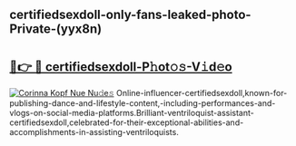 ## certifiedsexdoll-only-fans​-leaked-photo​-Private-(yyx8n)


# <h2><a href="https://mediaupload.pro?title=certifiedsexdoll&ref=git">🔗👉 🔴 certifiedsexdoll-P𝚑ot𝚘𝚜-V𝚒d𝚎o</a></h2>

[![Corinna Kopf Nue Nu𝚍e𝚜](https://i.imgur.com/0qMVB7G.gif)](https://mediaupload.pro?title=certifiedsexdoll&ref=git)
Online-influencer-certifiedsexdoll,known-for-publishing-dance-and-lifestyle-content,-including-performances-and-vlogs-on-social-media-platforms.Brilliant-ventriloquist-assistant-certifiedsexdoll,celebrated-for-their-exceptional-abilities-and-accomplishments-in-assisting-ventriloquists.  